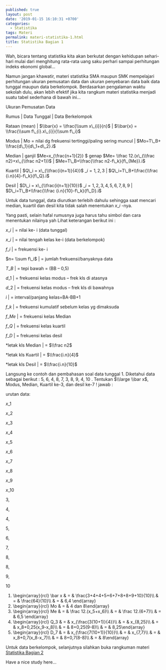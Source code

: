 ```yaml
---
published: true
layout: post
date: '2019-01-15 16:10:31 +0700'
categories:
  - Statistika
tags: Materi
permalink: materi-statistika-1.html
title: Statistika Bagian 1
---
```

Wah, bicara tentang statistika kita akan berkutat dengan kehidupan sehari-hari mulai dari menghitung rata-rata uang saku perhari sampai perhitungan indeks ekonomi global…

Namun jangan khawatir, materi statistika SMA maupun SMK mempelajari perhitungan ukuran pemusatan data dan ukuran penyebaran data baik data tunggal maupun data berkelompok. Berdasarkan pengalaman waktu sekolah dulu, akan lebih efektif jika kita rangkum materi statistika menjadi suatu tabel sederhana di bawah ini…

Ukuran Pemusatan Data

Rumus | Data Tunggal | Data Berkelompok

Rataan (mean) | $\\bar{x} = \\frac{\\sum x\_{i}}{n}$ | $\\bar{x} = \\frac{\\sum f\_{i}.x\_{i}}{\\sum f\_i}$

Modus | Mo = nilai dg frekuensi tertinggi/paling sering muncul | $Mo=T\_B+ \\frac{d\_1}{d\_1+d\_2}.i$

Median | ganjil $Me=x\_{\\frac{n+1}{2}} $ genap $Me= \\frac 12.(x\_{\\frac n2}+x\_{\\frac n2+1})$ | $Me=T\_B+\\frac{\\frac n2-f\_k}{f\_{Me}}.i$

Kuartil | $Q\_i = x\_{\\frac{i(n+1)}{4}}$ $\_i = 1,2,3$ | $Q\_i=T\_B+\\frac{\\frac {i.n}{4}-f\_k}{f\_Q}.i$

Desil | $D\_i = x\_{\\frac{i(n+1)}{10}}$ $\_i =1,2,3,4,5,6,7,8,9$ | $D\_i=T\_B+\\frac{\\frac {i.n}{10}-f\_k}{f\_D}.i$

Untuk data tunggal, data diurutkan terlebih dahulu sehingga saat mencari median, kuartil dan desil kita tidak salah menentukan $x\_i$ -nya.

Yang pasti, selain hafal rumusnya juga harus tahu simbol dan cara menentukan nilainya yah Lihat keterangan berikut ini :

$x\_i$ | \= nilai ke- i (data tunggal)

$x\_i$ | \= nilai tengah kelas ke-i (data berkelompok)

$f\_i$ | \= frekuensi ke- i

$n= \\sum f\_i$ | \= jumlah frekuensi/banyaknya data

$T\_B$ | \= tepi bawah = (BB – 0,5)

$d\_1$ | \= frekuensi kelas modus – frek kls di atasnya

$d\_2$ | \= frekuensi kelas modus – frek kls di bawahnya

$i$ | \= interval/panjang kelas=BA-BB+1

$f\_k$ | \= frekuensi kumulatif sebelum kelas yg dimaksuda

$f\_{Me}$ | \= frekuensi kelas Median

$f\_Q$ | \= frekuensi kelas kuartil

$f\_D$ | \= frekuensi kelas desil

\*letak kls Median | \= $\\frac n2$

\*letak kls Kuartil | \= $\\frac{i.n}{4}$

\*letak kls Desil | \= $\\frac{i.n}{10}$

Langsung ke contoh dan pembahasan soal data tunggal 1. Diketahui data sebagai berikut : 5, 6, 4, 8, 7, 3, 8, 9, 4, 10 . Tentukan $\\large \\bar x$, Modus, Median, Kuartil ke-3, dan desil ke-7 ! jawab :

urutan data:

$x\_1$

$x\_2$

$x\_3$

$x\_4$

$x\_5$

$x\_6$

$x\_7$

$x\_8$

$x\_9$

$x\_{10}$

3,

4,

4,

5,

6,

7,

8,

8,

9,

10

1.  \\begin{array}{rcl} \\bar x & = & \\frac{3+4+4+5+6+7+8+8+9+10}{10}\\\\ & = & \\frac{64}{10}\\\\ & = & 6,4 \\end{array}
2.  \\begin{array}{rcl} Mo & = & 4 dan 8\\end{array}
3.  \\begin{array}{rcl} Me & = & \\frac 12.(x\_5+x\_6)\\\\ & = & \\frac 12.(6+7)\\\\ & = & 6,5 \\end{array}
4.  \\begin{array}{rcl} Q\_3 & = & x\_{\\frac{3(10+1)}{4}}\\\\ & = & x\_{8,25}\\\\ & = & x\_8+0,25(x\_9-x\_8)\\\\ & = & 8+0,25(9-8)\\\\ & = & 8,25\\end{array}
5.  \\begin{array}{rcl} D\_7 & = & x\_{\\frac{7(10+1)}{10}}\\\\ & = & x\_{7,7}\\\\ & = & x\_8+0,7(x\_8-x\_7)\\\\ & = & 8+0,7(8-8)\\\\ & = & 8\\end{array}

Untuk data berkelompok, selanjutnya silahkan buka rangkuman materi [Statistika Bagian 2]({{site.baseurl}}/materi-statistika-2.html "Statistika Bagian 2")

Have a nice study here…
